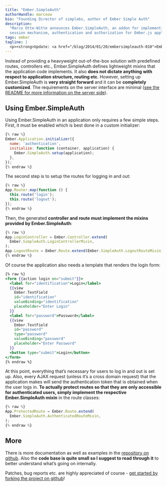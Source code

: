 ```yaml
---
title: "Ember.SimpleAuth"
authorHandle: marcoow
bio: "Founding Director of simplabs, author of Ember Simple Auth"
description:
  "Marco Otte-Witte announces Ember.SimpleAuth, an addon for implementing a
  session mechanism, authentication and authorization for Ember.js applications."
tags: ember
tagline: |
  <p><strong>Update: <a href="/blog/2014/01/20/embersimpleauth-010">Ember.SimpleAuth 0.1.0 has been released!</a></strong> The information in this is (partially) outdated.</p> <p>After I wrote 2 <a href="/blog/2013/06/15/authentication-in-emberjs" title="the initial post">blog</a> <a href="/blog/2013/08/08/better-authentication-in-emberjs" title="the second post with a refined implementation">posts</a> on implementing token based authentication in <a href="http://emberjs.com">Ember.js</a> applications and got quite some feedback, good suggestions etc., I thought it <strong>would be nice to pack all these ideas in an Ember.js plugin</strong> so everybody could easily integrate that into their applications. Now <strong>I finally managed to release version 0.0.1 of that plugin</strong>: <a href="https://github.com/simplabs/ember-simple-auth">Ember.SimpleAuth</a>.</p>
---
```


Instead of providing a heavyweight out-of-the-box solution with predefined
routes, controllers etc., Ember.SimpleAuth defines lightweight mixins that the
application code implements. It also **does not dictate anything with respect to
application structure, routing etc**. However, setting up Ember.SimpleAuth is
**very straight forward** and it can be **completely customized**. The
requirements on the server interface are minimal
([see the README for more information on the server side](https://github.com/simplabs/ember-simple-auth#the-server-side)).

## Using Ember.SimpleAuth

Using Ember.SimpleAuth in an application only requires a few simple steps.
First, it must be enabled which is best done in a custom initializer:

```js
{% raw %}
Ember.Application.initializer({
  name: 'authentication',
  initialize: function (container, application) {
    Ember.SimpleAuth.setup(application);
  },
});
{% endraw %}
```

The second step is to setup the routes for logging in and out:

```js
{% raw %}
App.Router.map(function () {
  this.route('login');
  this.route('logout');
});
{% endraw %}
```

Then, the generated **controller and route must implement the mixins provided by
Ember.SimpleAuth**:

```js
{% raw %}
App.LoginController = Ember.Controller.extend(
  Ember.SimpleAuth.LoginControllerMixin,
);
App.LogoutRoute = Ember.Route.extend(Ember.SimpleAuth.LogoutRouteMixin);
{% endraw %}
```

Of course the application also needs a template that renders the login form:

```hbs
{% raw %}
<form {{action login on="submit"}}>
  <label for="identification">Login</label>
  {{view
    Ember.TextField
    id="identification"
    valueBinding="identification"
    placeholder="Enter Login"
  }}
  <label for="password">Password</label>
  {{view
    Ember.TextField
    id="password"
    type="password"
    valueBinding="password"
    placeholder="Enter Password"
  }}
  <button type="submit">Login</button>
</form>
{% endraw %}
```

At this point, everything that’s necessary for users to log in and out is set
up. Also, every AJAX request (unless it’s a cross domain request) that the
application makes will send the authentication token that is obtained when the
user logs in. **To actually protect routes so that they are only accessible for
authenticated users, simply implement the respective Ember.SimpleAuth mixin** in
the route classes:

```js
{% raw %}
App.ProtectedRoute = Ember.Route.extend(
  Ember.SimpleAuth.AuthenticatedRouteMixin,
);
{% endraw %}
```

## More

There is more documentation as well as examples in the
[repository on github](https://github.com/simplabs/ember-simple-auth). Also the
**code base is quite small so I suggest to read through it** to better
understand what’s going on internally.

Patches, bug reports etc. are highly appreciated of course -
[get started by forking the project on github](https://github.com/simplabs/ember-simple-auth)!
